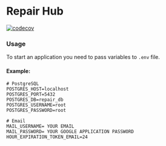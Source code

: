# Repair Hub
[![codecov](https://codecov.io/gh/sursindmitry/repair-hub/graph/badge.svg?token=3ELIXYK887)](https://codecov.io/gh/sursindmitry/repair-hub)

### Usage

To start an application you need to pass variables to `.env` file.
#### Example:

```agsl
# PostgreSQL
POSTGRES_HOST=localhost
POSTGRES_PORT=5432
POSTGRES_DB=repair_db
POSTGRES_USERNAME=root
POSTGRES_PASSWORD=root

# Email
MAIL_USERNAME= YOUR EMAIL
MAIL_PASSWORD= YOUR GOOGLE APPLICATION PASSWORD
HOUR_EXPIRATION_TOKEN_EMAIL=24
```